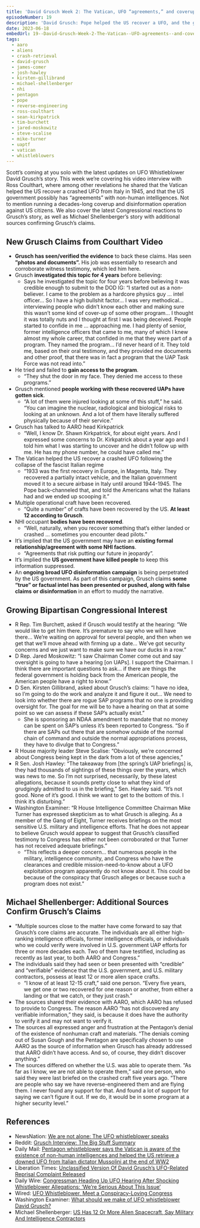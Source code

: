 ```yaml
---
title: 'David Grusch Week 2: The Vatican, UFO “agreements,” and coverups'
episodeNumber: 19
description: 'David Grusch: Pope helped the US recover a UFO, and the government has “agreements” with non-human intelligences.'
date: 2023-06-18
embedUrl: 19--David-Grusch-Week-2-The-Vatican--UFO-agreements--and-coverups-e25stp7
tags:
  - aaro
  - aliens
  - crash-retrieval
  - david-grusch
  - james-comer
  - josh-hawley
  - kirsten-gillibrand
  - michael-shellenberger
  - nhi
  - pentagon
  - pope
  - reverse-engineering
  - ross-coulthart
  - sean-kirkpatrick
  - tim-burchett
  - jared-moskowitz
  - steve-scalise
  - mike-turner
  - uaptf
  - vatican
  - whistleblowers
---
```


Scott’s coming at you solo with the latest updates on UFO Whistleblower David Grusch’s story. This week we’re covering his video interview with Ross Coulthart, where among other revelations he shared that the Vatican helped the US recover a crashed UFO from Italy in 1945, and that the US government possibly has “agreements” with non-human intelligences. Not to mention running a decades-long coverup and disinformation operation against US citizens. We also cover the latest Congressional reactions to Grusch’s story, as well as Michael Shellenberger’s story with additional sources confirming Grusch’s claims.

## New Grusch Claims from Coulthart Video

- **Grusch has seen/verified the evidence** to back these claims. Has seen **”photos and documents”.** His job was essentially to research and corroborate witness testimony, which led him here.
- Grusch **investigated this topic for 4 years** before believing:
  - Says he investigated the topic for four years before believing it was credible enough to submit to the DOD IG: “I started out as a non-believer. I came to the problem as a hardcore physics guy … intel officer… So I have a high bullshit factor… I was very methodical… interviewing people who didn’t know each other and making sure this wasn’t some kind of cover-up of some other program… I thought it was totally nuts and I thought at first I was being deceived. People started to confide in me … approaching me. I had plenty of senior, former intelligence officers that came to me, many of which I knew almost my whole career, that confided in me that they were part of a program. They named the program… I’d never heard of it. They told me, based on their oral testimony, and they provided me documents and other proof, that there was in fact a program that the UAP Task Force was not read into.”
- He tried and failed to **gain access to the program**.
  - “They shut the door in my face. They denied me access to these programs.”
- Grusch mentioned **people working with these recovered UAPs have gotten sick**.
  - “A lot of them were injured looking at some of this stuff,” he said. “You can imagine the nuclear, radiological and biological risks to looking at an unknown. And a lot of them have literally suffered physically because of their service.”
- Grusch has talked to AARO head Kirkpatrick
  - “Well, I know Dr. Shawn Kirkpatrick, for about eight years. And I expressed some concerns to Dr. Kirkpatrick about a year ago and I told him what I was starting to uncover and he didn’t follow up with me. He has my phone number, he could have called me.”
- The Vatican helped the US recover a crashed UFO following the collapse of the fascist Italian regime
  - “1933 was the first recovery in Europe, in Magenta, Italy. They recovered a partially intact vehicle, and the Italian government moved it to a secure airbase in Italy until around 1944-1945. The Pope back-channeled that, and told the Americans what the Italians had and we ended up scooping it.”
- Multiple operational craft have been recovered.
  - “Quite a number” of crafts have been recovered by the US. **At least 12 according to Grusch**.
- NHI occupant **bodies have been recovered**.
  - “Well, naturally, when you recover something that’s either landed or crashed … sometimes you encounter dead pilots.”
- It’s implied that the US government may have an **existing formal relationship/agreement with some NHI factions**.
  - “Agreements that risk putting our future in jeopardy”.
- It’s implied the **US government have killed people** to keep this information suppressed.
- An **ongoing broad UFO disinformation campaign** is being perpetrated by the US government. As part of this campaign, Grusch claims **some “true” or factual intel has been presented or pushed, along with false claims** **or disinformation** in an effort to muddy the narrative.

## Growing Bipartisan Congressional Interest

- R Rep. Tim Burchett, asked if Grusch would testify at the hearing: “We would like to get him there. It’s premature to say who we will have there… We’re waiting on approval for several people, and then when we get that we’ll move ahead with firming up a date… We’ve got security concerns and we just want to make sure we have our ducks in a row.”
- D Rep. Jared Moskowitz: “I saw Chairman Comer come out and say oversight is going to have a hearing [on UAPs]. I support the Chairman. I think there are important questions to ask… if there are things the federal government is holding back from the American people, the American people have a right to know.”
- D Sen. Kirsten Gillibrand, asked about Grusch’s claims: “I have no idea, so I’m going to do the work and analyze it and figure it out… We need to look into whether there are rogue SAP programs that no one is providing oversight for. The goal for me will be to have a hearing on that at some point so we can assess if these SAP’s actually exist.”
  - She is sponsoring an NDAA amendment to mandate that no money can be spent on SAP’s unless it’s been reported to Congress. “So if there are SAPs out there that are somehow outside of the normal chain of command and outside the normal appropriations process, they have to divulge that to Congress.”
- R House majority leader Steve Scalise: “Obviously, we’re concerned about Congress being kept in the dark from a lot of these agencies,”
- R Sen. Josh Hawley: “The takeaway from [the spring’s UAP briefings] is, they had thousands of sightings of these things over the years, which was news to me. So I’m not surprised, necessarily, by these latest allegations, because it sounds pretty close to what they kind of grudgingly admitted to us in the briefing,” Sen. Hawley said. “It’s not good. None of it’s good. I think we want to get to the bottom of this. I think it’s disturbing.”
- Washington Examiner: “R House Intelligence Committee Chairman Mike Turner has expressed skepticism as to what Grusch is alleging. As a member of the Gang of Eight, Turner receives briefings on the most sensitive U.S. military and intelligence efforts. That he does not appear to believe Grusch would appear to suggest that Grusch’s classified testimony to Congress has either not been corroborated or that Turner has not received adequate briefings.”
  - “This reflects a deeper concern… that numerous people in the military, intelligence community, and Congress who have the clearances and credible mission-need-to-know about a UFO exploitation program apparently do not know about it. This could be because of the conspiracy that Grusch alleges or because such a program does not exist.”

## Michael Shellenberger: Additional Sources Confirm Grusch’s Claims

- “Multiple sources close to the matter have come forward to say that Grusch’s core claims are accurate. The individuals are all either high-ranking intelligence officials, former intelligence officials, or individuals who we could verify were involved in U.S. government UAP efforts for three or more decades each. Two of them have testified, including as recently as last year, to both AARO and Congress.”
- The individuals said they had seen or been presented with “credible” and “verifiable” evidence that the U.S. government, and U.S. military contractors, possess at least 12 or more alien space crafts.
  - “I know of at least 12-15 craft,” said one person. “Every five years, we get one or two recovered for one reason or another, from either a landing or that we catch, or they just crash.”
- The sources shared their evidence with AARO, which AARO has refused to provide to Congress. The reason AARO “has not discovered any verifiable information,” they said, is because it does have the authority to verify it and may not want to verify it.
- The sources all expressed anger and frustration at the Pentagon’s denial of the existence of nonhuman craft and materials. “The denials coming out of Susan Gough and the Pentagon are specifically chosen to use AARO as the source of information when Grusch has already addressed that AARO didn’t have access. And so, of course, they didn’t discover anything.”
- The sources differed on whether the U.S. was able to operate them. “As far as I know, we are not able to operate them,” said one person, who said they were last briefed on the crashed craft five years ago. “There are people who say we have reverse-engineered them and are flying them. I never found any support for that. And found a lot of support for saying we can’t figure it out. If we do, it would be in some program at a higher security level.”

## References

- NewsNation: [⁠We are not alone: The UFO whistleblower speaks⁠](https://www.newsnationnow.com/space/ufo/we-are-not-alone-the-ufo-whistleblower-speaks/)
- Reddit: [⁠Grusch Interview: The Big Stuff Summary⁠](https://www.reddit.com/r/UFOs/comments/147ch9o/grusch_interview_the_big_stuff_summary/)
- Daily Mail: [⁠Pentagon whistleblower says the Vatican is aware of the existence of non-human intelligences and helped the US retrieve a downed UFO from Italian dictator Mussolini at the end of WW2⁠](https://www.dailymail.co.uk/news/article-12189773/Pentagon-whistleblower-says-Vatican-aware-existence-non-human-intelligences.html)
- Liberation Times: [⁠Unclassified Version Of David Grusch’s UFO-Related Reprisal Complaint Released⁠](https://www.liberationtimes.com/home/unclassified-version-of-david-gruschs-ufo-related-reprisal-complaint-released)
- Daily Wire: [⁠Congressman Heading Up UFO Hearing After Shocking Whistleblower Allegations: ‘We’re Serious About This Issue’⁠](https://www.dailywire.com/news/congressman-heading-up-ufo-hearing-after-shocking-whistleblower-allegations-were-serious-about-this-issue)
- Wired: [⁠UFO Whistleblower, Meet a Conspiracy-Loving Congress⁠](https://www.wired.com/story/ufo-whistleblower-us-congress-investigations/)
- Washington Examiner: [⁠What should we make of UFO whistleblower David Grusch?⁠](https://www.washingtonexaminer.com/opinion/what-should-we-make-of-ufo-whistleblower-david-grusch)
- Michael Shellenberger: [⁠US Has 12 Or More Alien Spacecraft, Say Military And Intelligence Contractors](https://public.substack.com/p/us-has-12-or-more-alien-space-craft?utm_medium=email)
